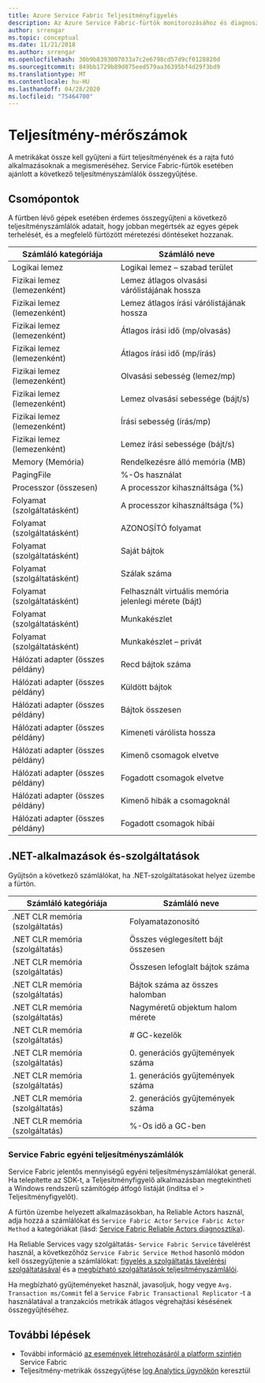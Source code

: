 ```yaml
---
title: Azure Service Fabric Teljesítményfigyelés
description: Az Azure Service Fabric-fürtök monitorozásához és diagnosztizálásához szükséges teljesítményszámlálók ismertetése.
author: srrengar
ms.topic: conceptual
ms.date: 11/21/2018
ms.author: srrengar
ms.openlocfilehash: 30b9b8393007033a7c2e6798cd57d9cf0128820d
ms.sourcegitcommit: 849bb1729b89d075eed579aa36395bf4d29f3bd9
ms.translationtype: MT
ms.contentlocale: hu-HU
ms.lasthandoff: 04/28/2020
ms.locfileid: "75464700"
---
```

# <a name="performance-metrics"></a>Teljesítmény-mérőszámok

A metrikákat össze kell gyűjteni a fürt teljesítményének és a rajta futó alkalmazásoknak a megismeréséhez. Service Fabric-fürtök esetében ajánlott a következő teljesítményszámlálók összegyűjtése.

## <a name="nodes"></a>Csomópontok

A fürtben lévő gépek esetében érdemes összegyűjteni a következő teljesítményszámlálók adatait, hogy jobban megértsék az egyes gépek terhelését, és a megfelelő fürtözött méretezési döntéseket hozzanak.

| Számláló kategóriája | Számláló neve |
| --- | --- |
| Logikai lemez | Logikai lemez – szabad terület |
| Fizikai lemez (lemezenként) | Lemez átlagos olvasási várólistájának hossza |
| Fizikai lemez (lemezenként) | Lemez átlagos írási várólistájának hossza |
| Fizikai lemez (lemezenként) | Átlagos írási idő (mp/olvasás) |
| Fizikai lemez (lemezenként) | Átlagos írási idő (mp/írás) |
| Fizikai lemez (lemezenként) | Olvasási sebesség (lemez/mp) |
| Fizikai lemez (lemezenként) | Lemez olvasási sebessége (bájt/s) |
| Fizikai lemez (lemezenként) | Írási sebesség (írás/mp) |
| Fizikai lemez (lemezenként) | Lemez írási sebessége (bájt/s) |
| Memory (Memória) | Rendelkezésre álló memória (MB) |
| PagingFile | %-Os használat |
| Processzor (összesen) | A processzor kihasználtsága (%) |
| Folyamat (szolgáltatásként) | A processzor kihasználtsága (%) |
| Folyamat (szolgáltatásként) | AZONOSÍTÓ folyamat |
| Folyamat (szolgáltatásként) | Saját bájtok |
| Folyamat (szolgáltatásként) | Szálak száma |
| Folyamat (szolgáltatásként) | Felhasznált virtuális memória jelenlegi mérete (bájt) |
| Folyamat (szolgáltatásként) | Munkakészlet |
| Folyamat (szolgáltatásként) | Munkakészlet – privát |
| Hálózati adapter (összes példány) | Recd bájtok száma |
| Hálózati adapter (összes példány) | Küldött bájtok |
| Hálózati adapter (összes példány) | Bájtok összesen |
| Hálózati adapter (összes példány) | Kimeneti várólista hossza |
| Hálózati adapter (összes példány) | Kimenő csomagok elvetve |
| Hálózati adapter (összes példány) | Fogadott csomagok elvetve |
| Hálózati adapter (összes példány) | Kimenő hibák a csomagoknál |
| Hálózati adapter (összes példány) | Fogadott csomagok hibái |

## <a name="net-applications-and-services"></a>.NET-alkalmazások és-szolgáltatások

Gyűjtsön a következő számlálókat, ha .NET-szolgáltatásokat helyez üzembe a fürtön. 

| Számláló kategóriája | Számláló neve |
| --- | --- |
| .NET CLR memória (szolgáltatás) | Folyamatazonosító |
| .NET CLR memória (szolgáltatás) | Összes véglegesített bájt összesen |
| .NET CLR memória (szolgáltatás) | Összesen lefoglalt bájtok száma |
| .NET CLR memória (szolgáltatás) | Bájtok száma az összes halomban |
| .NET CLR memória (szolgáltatás) | Nagyméretű objektum halom mérete |
| .NET CLR memória (szolgáltatás) | # GC-kezelők |
| .NET CLR memória (szolgáltatás) | 0. generációs gyűjtemények száma |
| .NET CLR memória (szolgáltatás) | 1. generációs gyűjtemények száma |
| .NET CLR memória (szolgáltatás) | 2. generációs gyűjtemények száma |
| .NET CLR memória (szolgáltatás) | %-Os idő a GC-ben |

### <a name="service-fabrics-custom-performance-counters"></a>Service Fabric egyéni teljesítményszámlálók

Service Fabric jelentős mennyiségű egyéni teljesítményszámlálókat generál. Ha telepítette az SDK-t, a Teljesítményfigyelő alkalmazásban megtekintheti a Windows rendszerű számítógép átfogó listáját (indítsa el > Teljesítményfigyelőt). 

A fürtön üzembe helyezett alkalmazásokban, ha Reliable Actors használ, adja hozzá a számlálókat és `Service Fabric Actor` `Service Fabric Actor Method` a kategóriákat (lásd: [Service Fabric Reliable Actors diagnosztika](service-fabric-reliable-actors-diagnostics.md)).

Ha Reliable Services vagy szolgáltatás- `Service Fabric Service` távelérést használ, a következőhöz `Service Fabric Service Method` hasonló módon kell összegyűjtenie a számlálókat: [figyelés a szolgáltatás távelérési szolgáltatásával](service-fabric-reliable-serviceremoting-diagnostics.md) és a [megbízható szolgáltatások teljesítményszámlálói](service-fabric-reliable-services-diagnostics.md#performance-counters). 

Ha megbízható gyűjteményeket használ, javasoljuk, hogy vegye `Avg. Transaction ms/Commit` fel a `Service Fabric Transactional Replicator` -t a használatával a tranzakciós metrikák átlagos végrehajtási késésének összegyűjtéséhez.


## <a name="next-steps"></a>További lépések

* További információ [az események létrehozásáról a platform szintjén](service-fabric-diagnostics-event-generation-infra.md) Service Fabric
* Teljesítmény-metrikák összegyűjtése [log Analytics ügynökön](service-fabric-diagnostics-oms-agent.md) keresztül
